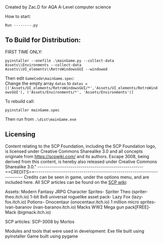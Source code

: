 Created by Zac.D for AQA A-Level computer science

How to start:

```
Run --------.py
```

## To Build for Distribution:

FIRST TIME ONLY: 
```
pyinstaller --onefile .\mainGame.py --collect-data Assets\\Environments --collect-data Assets\\UI_elements\\RetroWindowsGUI --windowed
```

Then edit `GameCode\mainGame.spec`:  
Change the empty array `datas` to 
`datas = [('Assets/UI_elements/RetroWindowsGUI/*','Assets/UI_elements/RetroWindowsGUI'), ('Assets/Environments/*', 'Assets/Environments')]`

To rebuild call:
```
pyinstaller mainGame.spec
```

Then run from `.\dist\mainGame.exe`

## Licensing
Content relating to the SCP Foundation, including the SCP Foundation logo, is licensed under Creative Commons Sharealike 3.0 and all concepts originate from https://scpwiki.com/ and its authors. Escape 3008, being derived from this content, is hereby also released under Creative Commons Sharealike 3.0."
------------------------------------------------------==CREDITS==------------------------------------------------------------------------
Credits can be seen in game, under the options menu, and are included here. All SCP articles can be found on the [SCP wiki](https://scpwiki.com/):

Assets:
	Modern Fantasy JRPG Character Sprites- Spriter Theo (spriter-theo.itch.io)
	1-bit 8x8 universal roguelike asset pack- Lazy Fox (lazy-fox.itch.io)
	Potions- Onocentaur (onocentaur.itch.io)
	1 million micro sprites- ivan-baranov (ivan-baranov.itch.io)
	Macks WW2 Mega gun pack[FREE]- Mack (bigmack.itch.io)

SCP articles:
	SCP-3008 by Mortos

Modules and tools that were used in development:
	Exe file built using pyinstaller
	Game built using pygame
